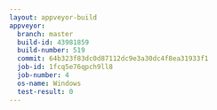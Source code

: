 ```yaml
---
layout: appveyor-build
appveyor:
  branch: master
  build-id: 43981859
  build-number: 519
  commit: 64b323f83dc0d87112dc9e3a30dc4f8ea31933f1
  job-id: 1fcq5e76qpch9ll8
  job-number: 4
  os-name: Windows
  test-result: 0
---
```

